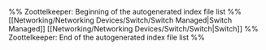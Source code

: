 %% Zoottelkeeper: Beginning of the autogenerated index file list  %%
 [[Networking/Networking Devices/Switch/Switch Managed|Switch Managed]]
 [[Networking/Networking Devices/Switch/Switch|Switch]]
%% Zoottelkeeper: End of the autogenerated index file list  %%
